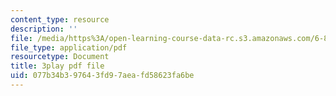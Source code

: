 ```yaml
---
content_type: resource
description: ''
file: /media/https%3A/open-learning-course-data-rc.s3.amazonaws.com/6-832-underactuated-robotics-spring-2009/077b34b397643fd97aeafd58623fa6be_xwgIkdBQku4.pdf
file_type: application/pdf
resourcetype: Document
title: 3play pdf file
uid: 077b34b3-9764-3fd9-7aea-fd58623fa6be
---
```

